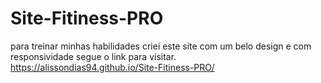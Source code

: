 # Site-Fitiness-PRO
para treinar minhas habilidades criei este site com um belo design e com responsividade segue o link para visitar.
https://alissondias94.github.io/Site-Fitiness-PRO/
